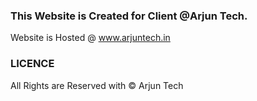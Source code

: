 ### This Website is Created for Client @Arjun Tech.
Website is Hosted @ www.arjuntech.in


### LICENCE
  All Rights are Reserved with &copy; Arjun Tech
